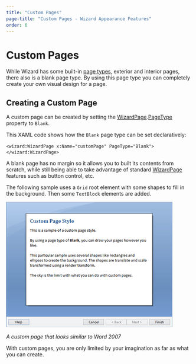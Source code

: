 ```yaml
---
title: "Custom Pages"
page-title: "Custom Pages - Wizard Appearance Features"
order: 6
---
```

# Custom Pages

While Wizard has some built-in [page types](../page-button-features/page-types.md), exterior and interior pages, there also is a blank page type.  By using this page type you can completely create your own visual design for a page.

## Creating a Custom Page

A custom page can be created by setting the [WizardPage](xref:@ActiproUIRoot.Controls.Wizard.WizardPage).[PageType](xref:@ActiproUIRoot.Controls.Wizard.WizardPage.PageType) property to `Blank`.

This XAML code shows how the `Blank` page type can be set declaratively:

```xaml
<wizard:WizardPage x:Name="customPage" PageType="Blank"></wizard:WizardPage>
```

A blank page has no margin so it allows you to built its contents from scratch, while still being able to take advantage of standard [WizardPage](xref:@ActiproUIRoot.Controls.Wizard.WizardPage) features such as button control, etc.

The following sample uses a `Grid` root element with some shapes to fill in the background.  Then some `TextBlock` elements are added.

![Screenshot](../images/custom-page.png)

*A custom page that looks similar to Word 2007*

With custom pages, you are only limited by your imagination as far as what you can create.
